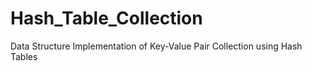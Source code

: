 # Hash_Table_Collection
Data Structure Implementation of Key-Value Pair Collection using Hash Tables
